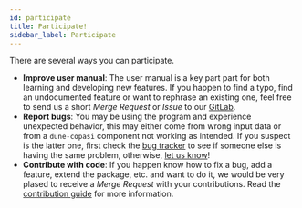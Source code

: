 ```yaml
---
id: participate
title: Participate!
sidebar_label: Participate
---
```


There are several ways you can participate.

* **Improve user manual**: The user manual is a key part part for both learning
  and developing new features. If you happen to find a typo, find an
  undocumented feature or want to rephrase an existing one, feel free to send us
  a short *Merge Request* or *Issue* to our
  [GitLab](https://gitlab.dune-project.org/copasi/dune-copasi).
* **Report bugs**: You may be using the program and experience unexpected
  behavior, this may either come from wrong input data or from a `dune-copasi`
  component not working as intended. If you suspect is the latter one, first
  check the [bug tracker] to see if someone else is having the same problem,
  otherwise, [let us know]!
* **Contribute with code**: If you happen know how to fix a bug, add a feature,
  extend the package, etc. and want to do it, we would be very plased to
  receive a *Merge Request* with your contributions. Read the
  [contribution guide] for more information.

[contribution guide]: https://gitlab.dune-project.org/copasi/dune-copasi/-/blob/master/CONTRIBUTING.md
[let us know]: https://gitlab.dune-project.org/copasi/dune-copasi/-/issues/new?issue%5Bassignee_id%5D=&issue%5Bmilestone_id%5D=
[bug tracker]: https://gitlab.dune-project.org/copasi/dune-copasi/-/issues?label_name%5B%5D=Bug
